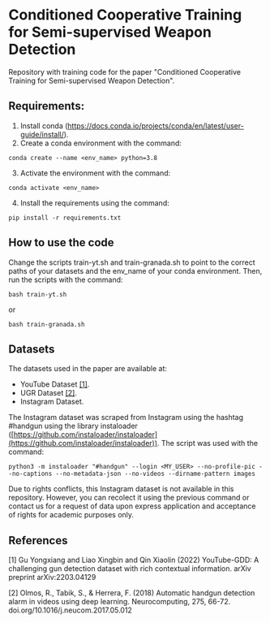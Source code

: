 # Conditioned Cooperative Training for Semi-supervised Weapon Detection

Repository with training code for the paper "Conditioned Cooperative Training for Semi-supervised Weapon Detection".

## Requirements:

1. Install conda (https://docs.conda.io/projects/conda/en/latest/user-guide/install/).
2. Create a conda environment with the command:
```
conda create --name <env_name> python=3.8
```
3. Activate the environment with the command:
```
conda activate <env_name>
```
4. Install the requirements using the command:
```
pip install -r requirements.txt
```

## How to use the code
Change the scripts train-yt.sh and train-granada.sh to point to the correct paths of your datasets and the env_name of your conda environment. Then, run the scripts with the command:
```
bash train-yt.sh
```
or
```
bash train-granada.sh
```

## Datasets

The datasets used in the paper are available at:
- YouTube Dataset [[1]](#1).
- UGR Dataset [[2]](#2).
- Instagram Dataset.

The Instagram dataset was scraped from Instagram using the hashtag #handgun using the library instaloader ([https://github.com/instaloader/instaloader](https://github.com/instaloader/instaloader)). The script was used with the command:
```
python3 -m instaloader "#handgun" --login <MY_USER> --no-profile-pic --no-captions --no-metadata-json --no-videos --dirname-pattern images
```
Due to rights conflicts, this Instagram dataset is not available in this repository. However, you can recolect it using the previous command or contact us for a request of data upon express application and acceptance of rights for academic purposes only.

## References
<a id="1">[1]</a>
Gu Yongxiang and Liao Xingbin and Qin Xiaolin (2022)
YouTube-GDD: A challenging gun detection dataset with rich contextual information.
arXiv preprint arXiv:2203.04129

<a id="2">[2]</a> 
Olmos, R., Tabik, S., & Herrera, F. (2018)
Automatic handgun detection alarm in videos using deep learning.
Neurocomputing, 275, 66-72. doi.org/10.1016/j.neucom.2017.05.012
